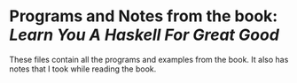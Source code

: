 # Programs and Notes from the book: _Learn You A Haskell For Great Good_
These files contain all the programs and examples from the book. It also has notes that I took
while reading the book.